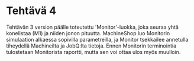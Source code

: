 # Tehtävä 4

Tehtävän 3 version päälle toteutettu 'Monitor'-luokka, joka seuraa yhtä konelistaa (M1) ja niiden jonon pituutta. MachineShop luo Monitorin simulaation alkaessa sopivilla parametreilla, ja Monitor tsekkailee annetulla tiheydellä Machineilta ja JobQ:lta tietoja. Ennen Monitorin terminointia tulostetaan Monitorista raportti, mutta sen voi ottaa ulos myös muulloin.
